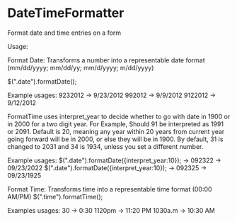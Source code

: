 DateTimeFormatter
=================
Format date and time entries on a form

Usage:

Format Date: Transforms a number into a representable date format (mm/dd/yyyy; mm/dd/yy; mm/d/yyyy; m/dd/yyyy)

$(".date").formatDate();

Example usages:
9232012 -> 9/23/2012
992012 -> 9/9/2012
9122012 -> 9/12/2012

FormatTime uses interpret_year to decide whether to go with date in 1900 or in 2000 for a two digit year. 
For Example, Should 91 be interpreted as 1991 or 2091.
Default is 20, meaning any year within 20 years from current year going forward will be in 2000, or else they will be in 1900.
By default, 31 is changed to 2031 and 34 is 1934, unless you set a different number.

Example usages:
$(".date").formatDate({interpret_year:10}); -> 092322 -> 09/23/2022
$(".date").formatDate({interpret_year:10}); -> 092325 -> 09/23/1925


Format Time: Transforms time into a representable time format (00:00 AM/PM)
$(".time").formatTime();

Examples usages:
30 -> 0:30
1120pm -> 11:20 PM
1030a.m -> 10:30 AM